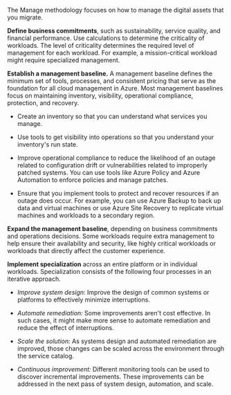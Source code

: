 The Manage methodology focuses on how to manage the digital assets that you migrate.

**Define business commitments**, such as sustainability, service quality, and financial performance. Use calculations to determine the criticality of workloads. The level of criticality determines the required level of management for each workload. For example, a mission-critical workload might require specialized management.

**Establish a management baseline.** A management baseline defines the minimum set of tools, processes, and consistent pricing that serve as the foundation for all cloud management in Azure. Most management baselines focus on maintaining inventory, visibility, operational compliance, protection, and recovery.

- Create an inventory so that you can understand what services you manage.

- Use tools to get visibility into operations so that you understand your inventory's run state.
- Improve operational compliance to reduce the likelihood of an outage related to configuration drift or vulnerabilities related to improperly patched systems. You can use tools like Azure Policy and Azure Automation to enforce policies and manage patches.
- Ensure that you implement tools to protect and recover resources if an outage does occur. For example, you can use Azure Backup to back up data and virtual machines or use Azure Site Recovery to replicate virtual machines and workloads to a secondary region.

**Expand the management baseline**, depending on business commitments and operations decisions. Some workloads require extra management to help ensure their availability and security, like highly critical workloads or workloads that directly affect the customer experience.

**Implement specialization** across an entire platform or in individual workloads. Specialization consists of the following four processes in an iterative approach.

- *Improve system design:* Improve the design of common systems or platforms to effectively minimize interruptions.

- *Automate remediation:* Some improvements aren't cost effective. In such cases, it might make more sense to automate remediation and reduce the effect of interruptions.
- *Scale the solution:* As systems design and automated remediation are improved, those changes can be scaled across the environment through the service catalog.
- *Continuous improvement:* Different monitoring tools can be used to discover incremental improvements. These improvements can be addressed in the next pass of system design, automation, and scale.

